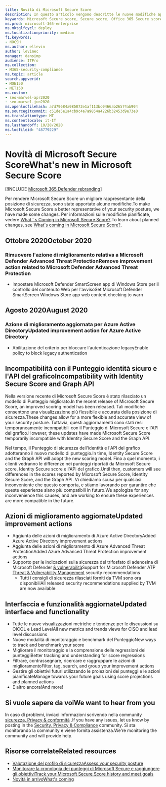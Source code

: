 ```yaml
---
title: Novità di Microsoft Secure Score
description: In questo articolo vengono descritte le nuove modifiche apportate a Microsoft Secure score nel centro sicurezza Microsoft 365.
keywords: Microsoft Secure score, Secure score, Office 365 Secure score, Microsoft Security score, Microsoft 365 Security Center
ms.prod: microsoft-365-enterprise
ms.mktglfcycl: deploy
ms.localizationpriority: medium
f1.keywords:
- NOCSH
ms.author: ellevin
author: levinec
manager: dansimp
audience: ITPro
ms.collection:
- M365-security-compliance
ms.topic: article
search.appverid:
- MOE150
- MET150
ms.custom:
- seo-marvel-apr2020
- seo-marvel-jun2020
ms.openlocfilehash: a7d79684a085072e1af113bc0466ab26574ab904
ms.sourcegitcommit: c51de5e1a4cb9c4a7a9854a4226b32453d9e73e0
ms.translationtype: MT
ms.contentlocale: it-IT
ms.lasthandoff: 10/28/2020
ms.locfileid: "48779229"
---
```

# <a name="whats-new-in-microsoft-secure-score"></a><span data-ttu-id="89e98-104">Novità di Microsoft Secure Score</span><span class="sxs-lookup"><span data-stu-id="89e98-104">What's new in Microsoft Secure Score</span></span>

[!INCLUDE [Microsoft 365 Defender rebranding](../includes/microsoft-defender.md)]

<span data-ttu-id="89e98-105">Per rendere Microsoft Secure Score un migliore rappresentante della posizione di sicurezza, sono state apportate alcune modifiche.</span><span class="sxs-lookup"><span data-stu-id="89e98-105">To make Microsoft Secure Score a better representative of your security posture, we have made some changes.</span></span> <span data-ttu-id="89e98-106">Per informazioni sulle modifiche pianificate, vedere [What ' s Coming in Microsoft Secure Score?](microsoft-secure-score-whats-coming.md).</span><span class="sxs-lookup"><span data-stu-id="89e98-106">To learn about planned changes, see [What's coming in Microsoft Secure Score?](microsoft-secure-score-whats-coming.md).</span></span>

## <a name="october-2020"></a><span data-ttu-id="89e98-107">Ottobre 2020</span><span class="sxs-lookup"><span data-stu-id="89e98-107">October 2020</span></span>

### <a name="remove-improvement-action-related-to-microsoft-defender-advanced-threat-protection"></a><span data-ttu-id="89e98-108">Rimuovere l'azione di miglioramento relativa a Microsoft Defender Advanced Threat Protection</span><span class="sxs-lookup"><span data-stu-id="89e98-108">Remove improvement action related to Microsoft Defender Advanced Threat Protection</span></span>

- <span data-ttu-id="89e98-109">Impostare Microsoft Defender SmartScreen app di Windows Store per il controllo del contenuto Web per l'avviso</span><span class="sxs-lookup"><span data-stu-id="89e98-109">Set Microsoft Defender SmartScreen Windows Store app web content checking to warn</span></span>

## <a name="august-2020"></a><span data-ttu-id="89e98-110">Agosto 2020</span><span class="sxs-lookup"><span data-stu-id="89e98-110">August 2020</span></span>

### <a name="updated-improvement-action-for-azure-active-directory"></a><span data-ttu-id="89e98-111">Azione di miglioramento aggiornata per Azure Active Directory</span><span class="sxs-lookup"><span data-stu-id="89e98-111">Updated improvement action for Azure Active Directory</span></span>

- <span data-ttu-id="89e98-112">Abilitazione del criterio per bloccare l'autenticazione legacy</span><span class="sxs-lookup"><span data-stu-id="89e98-112">Enable policy to block legacy authentication</span></span>

## <a name="incompatibility-with-identity-secure-score-and-graph-api"></a><span data-ttu-id="89e98-113">Incompatibilità con il Punteggio identità sicuro e l'API del grafico</span><span class="sxs-lookup"><span data-stu-id="89e98-113">Incompatibility with Identity Secure Score and Graph API</span></span>

<span data-ttu-id="89e98-114">Nella versione recente di Microsoft Secure Score è stato rilasciato un modello di Punteggio migliorato.</span><span class="sxs-lookup"><span data-stu-id="89e98-114">In the recent release of Microsoft Secure Score, an improved scoring model has been released.</span></span> <span data-ttu-id="89e98-115">Tali modifiche consentono una visualizzazione più flessibile e accurata della posizione di sicurezza.</span><span class="sxs-lookup"><span data-stu-id="89e98-115">These changes allow for a more flexible and accurate view of your security posture.</span></span> <span data-ttu-id="89e98-116">Tuttavia, questi aggiornamenti sono stati resi temporaneamente incompatibili con il Punteggio di Microsoft Secure e l'API del grafico.</span><span class="sxs-lookup"><span data-stu-id="89e98-116">However, these updates have made Microsoft Secure Score temporarily incompatible with Identity Secure Score and the Graph API.</span></span>

<span data-ttu-id="89e98-117">Nel tempo, il Punteggio di sicurezza dell'identità e l'API del grafico adotteranno il nuovo modello di punteggio.</span><span class="sxs-lookup"><span data-stu-id="89e98-117">In time, Identity Secure Score and the Graph API will adopt the new scoring model.</span></span> <span data-ttu-id="89e98-118">Fino a quel momento, i clienti vedranno le differenze nei punteggi riportati da Microsoft Secure score, Identity Secure score e l'API del grafico.</span><span class="sxs-lookup"><span data-stu-id="89e98-118">Until then, customers will see differences in the scores reported by Microsoft Secure Score, Identity Secure Score, and the Graph API.</span></span> <span data-ttu-id="89e98-119">Vi chiediamo scusa per qualsiasi inconveniente che questo comporta, e stiamo lavorando per garantire che queste esperienze siano più compatibili in futuro.</span><span class="sxs-lookup"><span data-stu-id="89e98-119">We apologize for any inconvenience this causes, and are working to ensure these experiences are more compatible in the future.</span></span>

## <a name="updated-improvement-actions"></a><span data-ttu-id="89e98-120">Azioni di miglioramento aggiornate</span><span class="sxs-lookup"><span data-stu-id="89e98-120">Updated improvement actions</span></span>

- <span data-ttu-id="89e98-121">Aggiunta delle azioni di miglioramento di Azure Active Directory</span><span class="sxs-lookup"><span data-stu-id="89e98-121">Added Azure Active Directory improvement actions</span></span>
- <span data-ttu-id="89e98-122">Aggiunta delle azioni di miglioramento di Azure Advanced Threat Protection</span><span class="sxs-lookup"><span data-stu-id="89e98-122">Added Azure Advanced Threat Protection improvement actions</span></span>
- <span data-ttu-id="89e98-123">Supporto per le indicazioni sulla sicurezza del trifosfato di adenosina di Microsoft Defender [& vulnerabilità](https://docs.microsoft.com/windows/security/threat-protection/microsoft-defender-atp/next-gen-threat-and-vuln-mgt)</span><span class="sxs-lookup"><span data-stu-id="89e98-123">Support for Microsoft Defender ATP [Threat & Vulnerability Management](https://docs.microsoft.com/windows/security/threat-protection/microsoft-defender-atp/next-gen-threat-and-vuln-mgt) security recommendations</span></span>
    - <span data-ttu-id="89e98-124">Tutti i consigli di sicurezza rilasciati forniti da TVM sono ora disponibili</span><span class="sxs-lookup"><span data-stu-id="89e98-124">All released security recommendations supplied by TVM are now available</span></span>

## <a name="updated-interface-and-functionality"></a><span data-ttu-id="89e98-125">Interfaccia e funzionalità aggiornate</span><span class="sxs-lookup"><span data-stu-id="89e98-125">Updated interface and functionality</span></span>

* <span data-ttu-id="89e98-126">Tutte le nuove visualizzazioni metriche e tendenze per le discussioni su OICOL e Lead Level</span><span class="sxs-lookup"><span data-stu-id="89e98-126">All new metrics and trends views for CISO and lead level discussions</span></span>
* <span data-ttu-id="89e98-127">Nuove modalità di monitoraggio e benchmark del Punteggio</span><span class="sxs-lookup"><span data-stu-id="89e98-127">New ways to track and benchmark your score</span></span>
* <span data-ttu-id="89e98-128">Migliorare il monitoraggio e la comprensione delle regressioni dei punteggi</span><span class="sxs-lookup"><span data-stu-id="89e98-128">Better tracking and understanding for score regressions</span></span>
* <span data-ttu-id="89e98-129">Filtrare, contrassegnare, ricercare e raggruppare le azioni di miglioramento</span><span class="sxs-lookup"><span data-stu-id="89e98-129">Filter, tag, search, and group your improvement actions</span></span>
* <span data-ttu-id="89e98-130">Gestire gli obiettivi futuri utilizzando le proiezioni dei punteggi e le azioni pianificate</span><span class="sxs-lookup"><span data-stu-id="89e98-130">Manage towards your future goals using score projections and planned actions</span></span>
* <span data-ttu-id="89e98-131">E altro ancora!</span><span class="sxs-lookup"><span data-stu-id="89e98-131">And more!</span></span>

## <a name="we-want-to-hear-from-you"></a><span data-ttu-id="89e98-132">Si vuole sapere da voi</span><span class="sxs-lookup"><span data-stu-id="89e98-132">We want to hear from you</span></span>

<span data-ttu-id="89e98-133">In caso di problemi, inviaci informazioni scrivendo nella community [sicurezza, Privacy & conformità](https://techcommunity.microsoft.com/t5/Security-Privacy-Compliance/bd-p/security_privacy) .</span><span class="sxs-lookup"><span data-stu-id="89e98-133">If you have any issues, let us know by posting in the [Security, Privacy & Compliance](https://techcommunity.microsoft.com/t5/Security-Privacy-Compliance/bd-p/security_privacy) community.</span></span> <span data-ttu-id="89e98-134">Si sta monitorando la community e viene fornita assistenza.</span><span class="sxs-lookup"><span data-stu-id="89e98-134">We're monitoring the community and will provide help.</span></span>

## <a name="related-resources"></a><span data-ttu-id="89e98-135">Risorse correlate</span><span class="sxs-lookup"><span data-stu-id="89e98-135">Related resources</span></span>

- [<span data-ttu-id="89e98-136">Valutazione del profilo di sicurezza</span><span class="sxs-lookup"><span data-stu-id="89e98-136">Assess your security posture</span></span>](microsoft-secure-score-improvement-actions.md)
- [<span data-ttu-id="89e98-137">Monitorare la cronologia dei punteggi di Microsoft Secure e raggiungere gli obiettivi</span><span class="sxs-lookup"><span data-stu-id="89e98-137">Track your Microsoft Secure Score history and meet goals</span></span>](microsoft-secure-score-history-metrics-trends.md)
- [<span data-ttu-id="89e98-138">Novità in arrivo</span><span class="sxs-lookup"><span data-stu-id="89e98-138">What's coming</span></span>](microsoft-secure-score-whats-coming.md)
